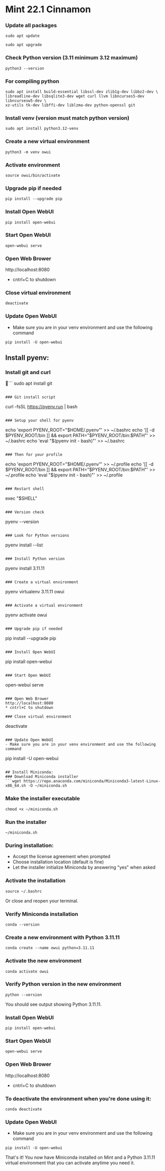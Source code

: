 # Mint 22.1 Cinnamon
### Update all packages
```
sudo apt update
```

```
sudo apt upgrade
```

### Check Python version (3.11 minimum 3.12 maximum)
```
python3 --version
```

### For compiling python
```
sudo apt install build-essential libssl-dev zlib1g-dev libbz2-dev \
libreadline-dev libsqlite3-dev wget curl llvm libncurses5-dev libncursesw5-dev \
xz-utils tk-dev libffi-dev liblzma-dev python-openssl git
```

### Install venv (version must match python version)
```
sudo apt install python3.12-venv
```

### Create a new virtual environment
```
python3 -m venv owui
```

### Activate environment
```
source owui/bin/activate
```

### Upgrade pip if needed
```
pip install --upgrade pip
```

### Install Open WebUI
```
pip install open-webui
```

### Start Open WebUI
```
open-webui serve
```

### Open Web Brower
http://localhost:8080
* cntrl+C to shutdown

### Close virtual environment
```
deactivate
```

### Update Open WebUI
- Make sure you are in your venv environment and use the following command
```
pip install -U open-webui
```

## Install pyenv:
### Install git and curl
```
sudo apt install git
```

### Git install script
```
curl -fsSL https://pyenv.run | bash
```

### Setup your shell for pyenv
```
echo 'export PYENV_ROOT="$HOME/.pyenv"' >> ~/.bashrc
echo '[[ -d $PYENV_ROOT/bin ]] && export PATH="$PYENV_ROOT/bin:$PATH"' >> ~/.bashrc
echo 'eval "$(pyenv init - bash)"' >> ~/.bashrc
```

### Then for your profile
```
echo 'export PYENV_ROOT="$HOME/.pyenv"' >> ~/.profile
echo '[[ -d $PYENV_ROOT/bin ]] && export PATH="$PYENV_ROOT/bin:$PATH"' >> ~/.profile
echo 'eval "$(pyenv init - bash)"' >> ~/.profile
```

### Restart shell
```
exec "$SHELL"
```

### Version check
```
pyenv --version
```

### Look for Python versions
```
pyenv install --list
```

### Install Python version
```
pyenv install 3.11.11
```

### Create a virtual environment
```
pyenv virtualenv 3.11.11 owui
```

### Activate a virtual environment
```
pyenv activate owui
```

### Upgrade pip if needed
```
pip install --upgrade pip
```

### Install Open WebUI
```
pip install open-webui
```

### Start Open WebUI
```
open-webui serve
```

### Open Web Brower
http://localhost:8080
* cntrl+C to shutdown

### Close virtual environment
```
deactivate
```

### Update Open WebUI
- Make sure you are in your venv environment and use the following command
```
pip install -U open-webui
```

## Install Miniconda:
### Download Miniconda installer
```wget https://repo.anaconda.com/miniconda/Miniconda3-latest-Linux-x86_64.sh -O ~/miniconda.sh
```

### Make the installer executable
```
chmod +x ~/miniconda.sh
```

### Run the installer
```
~/miniconda.sh
```

### During installation:
- Accept the license agreement when prompted
- Choose installation location (default is fine)
- Let the installer initialize Miniconda by answering "yes" when asked

### Activate the installation
```
source ~/.bashrc
```

Or close and reopen your terminal.

### Verify Miniconda installation
```
conda --version
```

### Create a new environment with Python 3.11.11
```
conda create --name owui python=3.11.11
```

### Activate the new environment
```
conda activate owui
```

### Verify Python version in the new environment
```
python --version
```

You should see output showing Python 3.11.11.

### Install Open WebUI
```
pip install open-webui
```

### Start Open WebUI
```
open-webui serve
```

### Open Web Brower
http://localhost:8080
* cntrl+C to shutdown

### To deactivate the environment when you're done using it:
```
conda deactivate
```

### Update Open WebUI
- Make sure you are in your venv environment and use the following command
```
pip install -U open-webui
```

That's it! You now have Miniconda installed on Mint and a Python 3.11.11 virtual environment that you can activate anytime you need it.